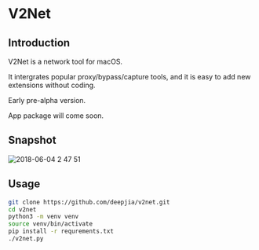 # V2Net

## Introduction
V2Net is a network tool for macOS.

It intergrates popular proxy/bypass/capture tools, and it is easy to add new extensions without coding.

Early pre-alpha version.

App package will come soon.

## Snapshot
![2018-06-04 2 47 51](https://user-images.githubusercontent.com/1452602/40911031-5203476e-6820-11e8-813f-e2012d2599b3.png)

## Usage
```bash
git clone https://github.com/deepjia/v2net.git
cd v2net
python3 -m venv venv
source venv/bin/activate
pip install -r requrements.txt
./v2net.py

```